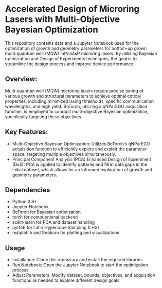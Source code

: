 # Accelerated Design of Microring Lasers with Multi-Objective Bayesian Optimization
This repository contains data and a Jupyter Notebook used for the optimization of growth and geometry parameters for bottom-up grown multi-quantum well (MQW) InP/InAsP microring lasers. By utilizing Bayesian optimization and Design of Experiments techniques, the goal is to streamline the design process and improve device performance.

## Overview:
Multi-quantum well (MQW) microring lasers require precise tuning of various growth and structural parameters to achieve optimal optical properties, including minimized lasing thresholds, specific communication wavelengths, and high yield. BoTorch, utilizing a qNParEGO acquisition function, is employed to conduct multi-objective Bayesian optimization, specifically targeting these objectives.

## Key Features:
- Multi-Objective Bayesian Optimization: Utilizes BoTorch's qNParEGO acquisition function to efficiently explore and exploit the parameter space, targeting multiple objectives simultaneously.
- Principal Component Analysis (PCA) Enhanced Design of Experiment (DoE): PCA is applied to identify patterns and fill in data gaps in the initial dataset, which allows for an informed exploration of growth and geometry parameters.

## Dependencies
- Python 3.8+
- Jupyter Notebook
- BoTorch for Bayesian optimization
- torch for computational backend
- scikit-learn for PCA and dataset handling
- pyDoE for Latin Hypercube Sampling (LHS)
- matplotlib and Seaborn for plotting and visualizations

## Usage
- Installation: Clone this repository and install the required libraries.
- Run Notebook: Open the Jupyter Notebook to start the optimization process.
- Adjust Parameters: Modify dataset, bounds, objectives, and acquisition functions as needed to explore different design goals.

